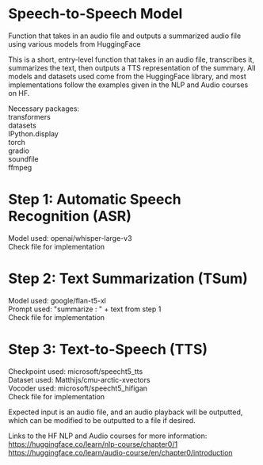 # Speech-to-Speech Model
Function that takes in an audio file and outputs a summarized audio file using various models from HuggingFace


This is a short, entry-level function that takes in an audio file, transcribes it, summarizes the text, then outputs a TTS representation of the summary. All models and datasets used come from the HuggingFace library, and most implementations follow the examples given in the NLP and Audio courses on HF.

Necessary packages:<br/>
transformers<br/>
datasets<br/>
IPython.display<br/>
torch<br/>
gradio<br/>
soundfile<br/>
ffmpeg<br/>

# Step 1: Automatic Speech Recognition (ASR)
Model used: openai/whisper-large-v3<br/>
Check file for implementation

# Step 2: Text Summarization (TSum)
Model used: google/flan-t5-xl<br/>
Prompt used: "summarize : " + text from step 1<br/>
Check file for implementation

# Step 3: Text-to-Speech (TTS)
Checkpoint used: microsoft/speecht5_tts<br/>
Dataset used: Matthijs/cmu-arctic-xvectors<br/>
Vocoder used: microsoft/speecht5_hifigan<br/>
Check file for implementation

Expected input is an audio file, and an audio playback will be outputted, which can be modified to be outputted to a file if desired.

Links to the HF NLP and Audio courses for more information:<br/>
https://huggingface.co/learn/nlp-course/chapter0/1<br/>
https://huggingface.co/learn/audio-course/en/chapter0/introduction

